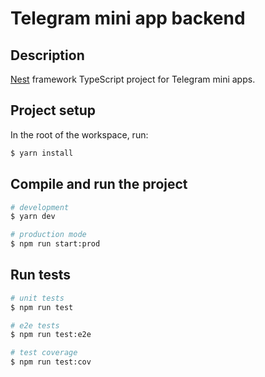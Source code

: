 # Telegram mini app backend

## Description

[Nest](https://github.com/nestjs/nest) framework TypeScript project for Telegram mini apps.

## Project setup

In the root of the workspace, run:

```bash
$ yarn install
```

## Compile and run the project

```bash
# development
$ yarn dev

# production mode
$ npm run start:prod
```

## Run tests

```bash
# unit tests
$ npm run test

# e2e tests
$ npm run test:e2e

# test coverage
$ npm run test:cov
```
